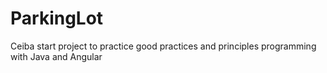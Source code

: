 # ParkingLot

Ceiba start project to practice good practices and principles programming with Java and Angular

